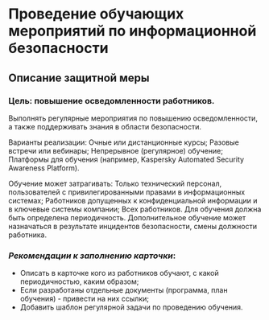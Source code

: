 # Проведение обучающих мероприятий по информационной безопасности

## Описание защитной меры
### Цель: повышение осведомленности работников.

Выполнять регулярные мероприятия по повышению осведомленности, а также поддерживать знания в области безопасности.

Варианты реализации:
Очные или дистанционные курсы;
Разовые встречи или вебинары;
Непрерывное (регулярное) обучение;
Платформы для обучения (например, Kaspersky Automated Security Awareness Platform).

Обучение может затрагивать:
Только технический персонал, пользователей с привилегированными правами в информационных системах;
Работников допущенных к конфиденциальной информации и в ключевые системы компании;
Всех работников.
Для обучения должна быть определена периодичность. Дополнительное обучение может назначаться в результате инцидентов безопасности, смены должности работника.

### *Рекомендации к заполнению карточки*:
+ Описать в карточке кого из работников обучают, с какой периодичностью, каким образом;
+ Если разработаны отдельные документы (программа, план обучения) - привести на них ссылки;
+ Добавить шаблон регулярной задачи по проведению обучения.
